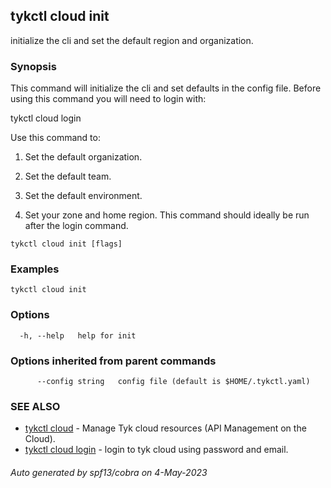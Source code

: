 ## tykctl cloud init

initialize the cli and set the default region and organization.

### Synopsis


This command will initialize the cli and set defaults in the config file.
Before using this command you will need to login with:

tykctl cloud login

Use this command to:

1. Set the default organization.

2. Set the default team.

3. Set the default environment.

4. Set your zone and home region.
This command should ideally be run after the login command.


```
tykctl cloud init [flags]
```

### Examples

```
tykctl cloud init
```

### Options

```
  -h, --help   help for init
```

### Options inherited from parent commands

```
      --config string   config file (default is $HOME/.tykctl.yaml)
```

### SEE ALSO

* [tykctl cloud](tykctl_cloud.md)	 - Manage Tyk cloud resources (API Management on the Cloud).
* [tykctl cloud login](tykctl_cloud_login.md)	 - login to tyk cloud using password and email.

###### Auto generated by spf13/cobra on 4-May-2023
